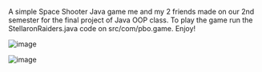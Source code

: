A simple Space Shooter Java game me and my 2 friends made on our 2nd semester for the final project of Java OOP class. To play the game run the StellaronRaiders.java code on src/com/pbo.game. Enjoy!


![image](https://github.com/xdKeto/StellaronRaiders/assets/128332966/e1bd139d-0bbb-4d1d-8e30-bb95ffe58e1e)

![image](https://github.com/xdKeto/StellaronRaiders/assets/128332966/0020788e-668b-42f5-8125-7b8f30324c5a)
